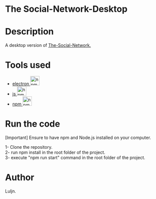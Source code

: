 # The Social-Network-Desktop

# Description

A desktop version of <a href="https://github.com/luljn/The-Social-Network">The-Social-Network.</a>

# Tools used

- <a href="https://www.electronjs.org" target="_blank" rel="noreferrer">
    electron  <img src="https://skillicons.dev/icons?i=electron" width="30" height="30" alt="npm"/>
  </a>

- <a href="https://developer.mozilla.org/en-US/docs/Web/JavaScript" target="_blank" rel="noreferrer">
    js  <img src="https://skillicons.dev/icons?i=js" width="30" height="30" alt="npm"/>
  </a>

- <a href="https://www.npmjs.com" target="_blank" rel="noreferrer">
    npm  <img src="https://skillicons.dev/icons?i=npm" width="30" height="30" alt="npm"/>
  </a>

# Run the code

[Important] Ensure to have npm and Node.js installed on your computer.

1- Clone the repository.<br/>
2- run npm install in the root folder of the project.<br/>
3- execute "npm run start" command in the root folder of the project.

# Author

Luljn.